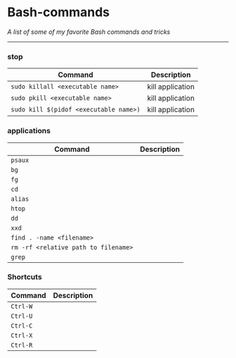 # Bash-commands
_A list of some of my favorite Bash commands and tricks_



___

### stop

| Command | Description |
| ------- | ----------- |
| `sudo killall <executable name>` | kill application |
| `sudo pkill <executable name>` | kill application |
| `sudo kill $(pidof <executable name>)` | kill application |

### applications

| Command | Description |
| ------- | ----------- |
| `psaux` |  |
| `bg` |  |
| `fg` |  |
| `cd` |  |
| `alias` |  |
| `htop` |  |
| `dd` |  |
| `xxd` |  |
| `find . -name <filename>` |  |
| `rm -rf <relative path to filename>` |  |
| `grep` |  |



### Shortcuts

| Command | Description |
| ------- | ----------- |
| `Ctrl-W` |  |
| `Ctrl-U` |  |
| `Ctrl-C` |  |
| `Ctrl-X` |  |
| `Ctrl-R` |  |